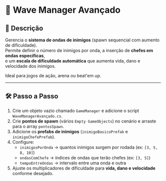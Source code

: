 # 🌊 Wave Manager Avançado

## 📖 Descrição
Gerencia o **sistema de ondas de inimigos** (spawn sequencial com aumento de dificuldade).  
Permite definir o número de inimigos por onda, a inserção de **chefes em ondas específicas**,  
e um **escala de dificuldade automática** que aumenta vida, dano e velocidade dos inimigos.  

Ideal para jogos de ação, arena ou beat'em up.

---

## 🛠️ Passo a Passo

1. Crie um objeto vazio chamado `GameManager` e adicione o script `WaveManagerAvançado.cs`.
2. Crie **pontos de spawn** (vários `Empty GameObjects`) no cenário e arraste para o array `pontosSpawn`.
4. Adicione os **prefabs de inimigos** (`inimigoBasicoPrefab` e `inimigoChefePrefab`).
5. Configure:
   - `inimigosPorOnda` → quantos inimigos surgem por rodada (ex: `[3, 5, 8, 10]`)
   - `ondasComChefe` → índices de ondas que terão chefes (ex: `[3, 5]`)
   - `tempoEntreOndas` → intervalo entre uma onda e outra
6. Ajuste os multiplicadores de dificuldade para **vida, dano e velocidade** conforme desejado.
